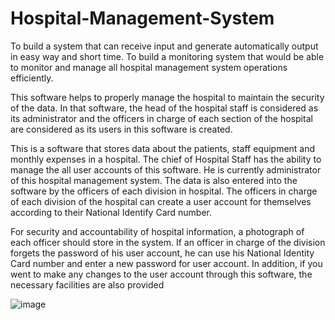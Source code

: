 # Hospital-Management-System 
 
To build a system that can receive input and generate automatically output in easy way and short time. To build a monitoring system that would be able to monitor and manage all hospital management system operations efficiently.

This software helps to properly manage the hospital to maintain the security of the data. In that software, the head of the hospital staff is considered as its administrator and the officers in charge of each section of the hospital are considered as its users in this software is created.

This is a software that stores data about the patients, staff equipment and monthly expenses in a hospital. The chief of Hospital Staff has the ability to manage the all user accounts of this software. He is currently administrator of this hospital management system. The data is also entered into the software by the officers of each division in hospital. The officers in charge of each division of the hospital can create a user account for themselves according to their National Identify Card number.

For security and accountability of hospital information, a photograph of each officer should store in the system. If an officer in charge of the division forgets the password of his user account, he can use his National Identity Card number and enter a new password for user account. In addition, if you went to make any changes to the user account through this software, the necessary facilities are also provided

![image](https://github.com/user-attachments/assets/d87bbe15-ff1d-4171-acef-3af6965eb18d)
